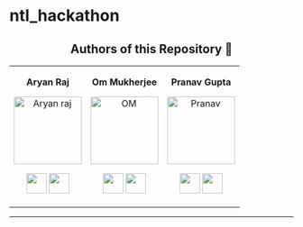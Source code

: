 # ntl_hackathon

<div align="center"><h2><strong>Authors of this Repository 🤝</strong></h2></div>

<table align="center">
<tr align="center">
<td>

**Aryan Raj**

<p align="center">
<img src = "https://avatars.githubusercontent.com/u/75358720?v=4"  height="120" alt="Aryan raj">
</p>
<p align="center">
<a href = "https://github.com/aryanraj2713"><img src = "http://www.iconninja.com/files/241/825/211/round-collaboration-social-github-code-circle-network-icon.svg" width="36" height = "36"/></a>
<a href = "https://www.linkedin.com/in/aryan-raj-3a68b39a/">
<img src = "http://www.iconninja.com/files/863/607/751/network-linkedin-social-connection-circular-circle-media-icon.svg" width="36" height="36"/>
</a>
</p>
</td>

<td>

**Om Mukherjee**

<p align="center">
<img src = "https://avatars.githubusercontent.com/u/72745185?v=4"  height="120" alt="OM">
</p>
<p align="center">
<a href = "https://github.com/Oyum2814"><img src = "http://www.iconninja.com/files/241/825/211/round-collaboration-social-github-code-circle-network-icon.svg" width="36" height = "36"/></a>
<a href = "https://www.linkedin.com">
<img src = "http://www.iconninja.com/files/863/607/751/network-linkedin-social-connection-circular-circle-media-icon.svg" width="36" height="36"/>
</a>
</p>
</td>

<td>

**Pranav Gupta**

<p align="center">
<img src = "https://avatars.githubusercontent.com/u/88652820?v=4"  height="120" alt="Pranav">
</p>
<p align="center">
<a href = "https://github.com/pranavgupta2603"><img src = "http://www.iconninja.com/files/241/825/211/round-collaboration-social-github-code-circle-network-icon.svg" width="36" height = "36"/></a>
<a href = "https://www.linkedin.com/in/pranavgupta2003/">
<img src = "http://www.iconninja.com/files/863/607/751/network-linkedin-social-connection-circular-circle-media-icon.svg" width="36" height="36"/>
</a>
</p>
</td>

</table>

---
